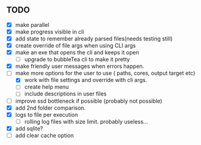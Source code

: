 ## TODO

  - [x] make parallel
  - [x] make progress visible in cli
  - [x] add state to remember already parsed files(needs testing still)
  - [x] create override of file args when using CLI args
  - [x] make an exe that opens the cli and keeps it open
    - [ ] upgrade to bubbleTea cli to make it pretty
  - [x] make friendly user messages when errors happen.
  - [ ] make more options for the user to use ( paths, cores, output target etc)
    - [x] work with file settings and override with cli args.
    - [ ] create help menu
    - [ ] include descriptions in user files
  - [ ] improve ssd bottleneck if possible (probably not possible)
  - [x] add 2nd folder comparison.
  - [x] logs to file per execution
    - [ ] rolling log files with size limit. probably useless...
  - [x] add sqlite? 
  - [ ] add clear cache option
